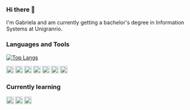 ### Hi there 👋
I'm Gabriela and am currently getting a bachelor's degree in Information Systems at Unigranrio.

### Languages and Tools

[![Top Langs](https://github-readme-stats.vercel.app/api/top-langs/?username=gxdaf)](https://github.com/gxdaf/github-readme-stats)

<code><img height=20 src='https://img.shields.io/badge/MySQL-00000F?style=for-the-badge&logo=mysql&logoColor=white'></code>
<code><img height=20 src='https://img.shields.io/badge/PostgreSQL-316192?style=for-the-badge&logo=postgresql&logoColor=white'></code>
<code><img height=20 src='https://img.shields.io/badge/Python-3776AB?style=for-the-badge&logo=python&logoColor=white'></code>
<code><img height=20 src='https://img.shields.io/badge/Selenium-43B02A?style=for-the-badge&logo=Selenium&logoColor=white'></code>
<code><img height=20 src='https://img.shields.io/badge/Figma-F24E1E?style=for-the-badge&logo=figma&logoColor=white'></code>
<code><img height=20 src='https://img.shields.io/badge/Visual_Studio-5C2D91?style=for-the-badge&logo=visual%20studio&logoColor=white'></code>
<code><img height=20 src='https://img.shields.io/badge/JavaScript-323330?style=for-the-badge&logo=javascript&logoColor=F7DF1E'></code>

### Currently learning
<code><img height=20 src='https://img.shields.io/badge/Django-092E20?style=for-the-badge&logo=django&logoColor=white'></code>
<code><img height=20 src='https://img.shields.io/badge/Docker-2CA5E0?style=for-the-badge&logo=docker&logoColor=white'></code>
<code><img height=20 src='https://img.shields.io/badge/React_Native-20232A?style=for-the-badge&logo=react&logoColor=61DAFB'></code>

